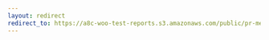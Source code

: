 ```yaml
---
layout: redirect
redirect_to: https://a8c-woo-test-reports.s3.amazonaws.com/public/pr-merge/45657/e2e/index.html
---
```

